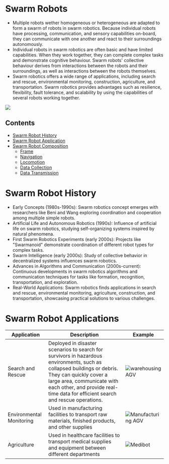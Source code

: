 # Swarm Robots

- Multiple robots wether homogeneous or heterogeneous are adapted to form a swarm of robots in swarm robotics. Because individual robots have processing, communication, and sensory capabilities on-board, they can communicate with one another and react to their surroundings autonomously.
- Individual robots in swarm robotics are often basic and have limited capabilities. When they work together, they can complete complex tasks and demonstrate cognitive behaviour. Swarm robots' collective behaviour derives from interactions between the robots and their surroundings, as well as interactions between the robots themselves.
- Swarm robotics offers a wide range of applications, including search and rescue, environmental monitoring, construction, agriculture, and transportation. Swarm robotics provides advantages such as resilience, flexibility, fault tolerance, and scalability by using the capabilities of several robots working together.

![](https://media.wired.com/photos/59324a2044db296121d6a21b/3:2/w_1280%2Cc_limit/rubenstein1HR-660.jpg)

## Contents

- [Swarm Robot History](#Swarm-Robot-History)
- [Swarm Robot Application](#Swarm-Robot-Applications)
- [Swarm Robot Composition](#Swarm-Robot-Composition)
  - [Frame](#Frame)
  - [Navigation](#Navigation)
  - [Locomotion](#Locomotion)
  - [Data Collection](#[Data-Collection)
  - [Data Transmission](#Data-Transmission)


# Swarm Robot History

- Early Concepts (1980s-1990s): Swarm robotics concept emerges with researchers like Beni and Wang exploring coordination and cooperation among multiple simple robots.
- Artificial Life and Autonomous Robotics (1990s): Influence of artificial life on swarm robotics, studying self-organizing systems inspired by natural phenomena.
- First Swarm Robotics Experiments (early 2000s): Projects like "Swarmanoid" demonstrate coordination of different robot types for complex tasks.
- Swarm Intelligence (early 2000s): Study of collective behavior in decentralized systems influences swarm robotics.
- Advances in Algorithms and Communication (2000s-current): Continuous developments in swarm robotics algorithms and communication techniques for tasks like formation, recognition, transportation, and exploration.
- Real-World Applications: Swarm robotics finds applications in search and rescue, environmental monitoring, agriculture, construction, and transportation, showcasing practical solutions to various challenges.

# Swarm Robot Applications

|Application|Description|Example|
|---|---|---|
|Search and Rescue| Deployed in disaster scenarios to search for survivors in hazardous environments, such as collapsed buildings or debris. They can quickly cover a large area, communicate with each other, and provide real-time data for efficient search and rescue operations. | ![warehousing AGV](https://www.bevindustry.com/ext/resources/issues/2021/08-August/Dist_AGVs_Yale-robotic-reach-truck1170x878.jpg?1627558764) |
|Environmental Monitoring|Used in manufacturing facilities to transport raw materials, finished products, and other supplies | ![Manufacturing AGV](https://www.sme.org/globalassets/sme.org/technologies/articles/2018/06---june/dakkota-201802-222-768x432.jpg) |
|Agriculture| Used in healthcare facilities to transport medical supplies and equipment between different departments | ![Medibot](https://m.economictimes.com/thumb/msid-75123099,width-1200,height-900,resizemode-4,imgsize-796189/engineering-professors-pose-with-the-version-two-prototype-of-the-iium-medibot-medical-robot-at-the-international-islamic-university-malaysia-in-gombak-on-the-outskirts-of-kuala-lumpur-.jpg) |
